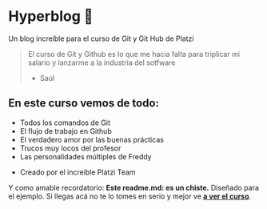 # Hyperblog 💙
Un blog increíble para el curso de Git y Git Hub de Platzi
>El curso de Git y Github es lo que me hacia falta para triplicar mi salario y lanzarme a la industria del sotfware 
>- Saúl

## En este curso vemos de todo:
- Todos los comandos de Git
- El flujo de trabajo en Github
- El verdadero amor por las buenas prácticas
- Trucos muy locos del profesor
- Las personalidades múltiples de Freddy
* Creado por el increible Platzi Team

Y como amable recordatorio: **Este readme.md: es un chiste.** Diseñado para el ejemplo. Si llegas acá no te lo tomes en serio y mejor ve [**a ver el curso**](https://platzi.com/cursos/git-github/ "a ver el curso").

